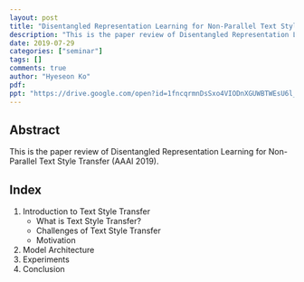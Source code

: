 ```yaml
---
layout: post
title: "Disentangled Representation Learning for Non-Parallel Text Style Transfer"
description: "This is the paper review of Disentangled Representation Learning for Non-Parallel Text Style Transfer (AAAI 2019)."
date: 2019-07-29
categories: ["seminar"]
tags: []
comments: true
author: "Hyeseon Ko"
pdf:
ppt: "https://drive.google.com/open?id=1fncqrmnDsSxo4VIODnXGUWBTWEsU6l_k"
---
```


<!-- Post name should be this form: today-title.md
        For example, 2019-08-02-hyperparameter-optimization.md -->

<!-- Fill the contents where --Fill-- exists -->
<!-- If you don't want to fill the --Fill--(not necessary) part, then remove them all.
        For example, pdf: -->
<!-- The example is in '_posts/2019-08-02-hyperparameter-optimization.md'>

<!-- For 'title' front matter, follow this format: This is Title Format -->
<!-- For 'description' front matter, follow this format: It is description. -->
<!-- For 'date' front matter, follow this format: 2019-01-01 -->
<!-- For 'tags' front matter, write down the tag in abbreviation
        For example, write down CV instead of Computer Science
        'tags' can be more than one. Follow the format: ["CV", "ML"] -->
<!-- For 'author' fron matter, write down your name in this format: Gildong Hong -->
<!-- For 'pdf' and 'ppt' front matter, if you have the attachment files, write down the url -->

## Abstract
This is the paper review of Disentangled Representation Learning for Non-Parallel Text Style Transfer (AAAI 2019).

## Index
1. Introduction to Text Style Transfer
   * What is Text Style Transfer?
   * Challenges of Text Style Transfer
   * Motivation
2. Model Architecture 
3. Experiments
4. Conclusion

<!-- You can add more information below -->
